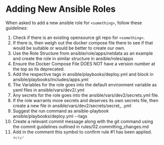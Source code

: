 # Adding New Ansible Roles

When asked to add a new ansible role for `<something>`, follow these guidelines:

1. Check if there is an existing opensource git repo for `<something>`.
2. If there is, then weigh out the docker compose file there to see if that would be suitable or would be better to create our own.
3. Use the Role Structure from ansible/role/apps/netdata as an example and create the role in similar structure in ansible/roles/apps
4. Ensure the Docker Compose File DOES NOT have a version number at the top as its deprecated.
5. Add the respective tags in ansible/playbooks/deploy.yml and block in ansible/playbooks/includes/apps.yml
6. The Variables for the role goes into the default environment variable as yaml files in ansible/vars/dev2/<something>.yml
7. Any secrets for the role goes into the ansible/vars/dev2/secrets.yml file.
8. If the role warrants more secrets and deserves its own secrets file, then create a new file in ansible/vars/dev2/secrets/secret_ <something>.yml
9. Suggest the run command as ansible-playbook ansible/playbooks/deploy.yml --tags <something>
10. Create a relevant commit message along with the git command using the commit guidelines outlined in rules/02.committing_changes.md
11. Add in the comment this symbol to confirm rule #1 has been applied.  ⭐⑴✅


